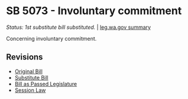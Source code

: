 # SB 5073 - Involuntary commitment
*Status: 1st substitute bill substituted.* | [leg.wa.gov summary](https://app.leg.wa.gov/billsummary?BillNumber=5073&Year=2021)

Concerning involuntary commitment.

## Revisions
* [Original Bill](1/)
* [Substitute Bill](S/)
* [Bill as Passed Legislature](S.PL/)
* [Session Law](S.SL/)